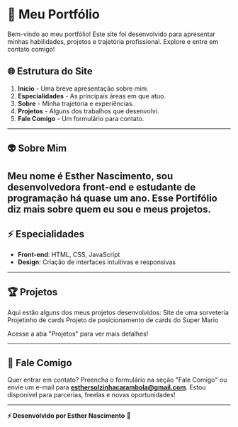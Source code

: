 # 💚 Meu Portfólio

Bem-vindo ao meu portfólio! Este site foi desenvolvido para apresentar minhas habilidades, projetos e trajetória profissional. Explore e entre em contato comigo!

## 🌐 Estrutura do Site

1. **Início** - Uma breve apresentação sobre mim.
2. **Especialidades** - As principais áreas em que atuo.
3. **Sobre** - Minha trajetória e experiências.
4. **Projetos** - Alguns dos trabalhos que desenvolvi.
5. **Fale Comigo** - Um formulário para contato.

---

## 👽 Sobre Mim

Meu nome é Esther Nascimento, sou desenvolvedora front-end e estudante de programação há quase um ano. Esse Portifólio diz mais sobre quem eu sou e meus projetos.
---

## ⚡ Especialidades

- **Front-end**: HTML, CSS, JavaScript
- **Design**: Criação de interfaces intuitivas e responsivas

---

## 🏆 Projetos

Aqui estão alguns dos meus projetos desenvolvidos:
Site de uma sorveteria
Projetinho de cards
Projeto de posicionamento de cards do Super Mario


Acesse a aba "Projetos" para ver mais detalhes!

---

## 📩 Fale Comigo

Quer entrar em contato? Preencha o formulário na seção "Fale Comigo" ou envie um e-mail para **esthersolzinhacarambola@gmail.com**. Estou disponível para parcerias, freelas e novas oportunidades!

---

 **⚡ Desenvolvido por Esther Nascimento** 🚀
